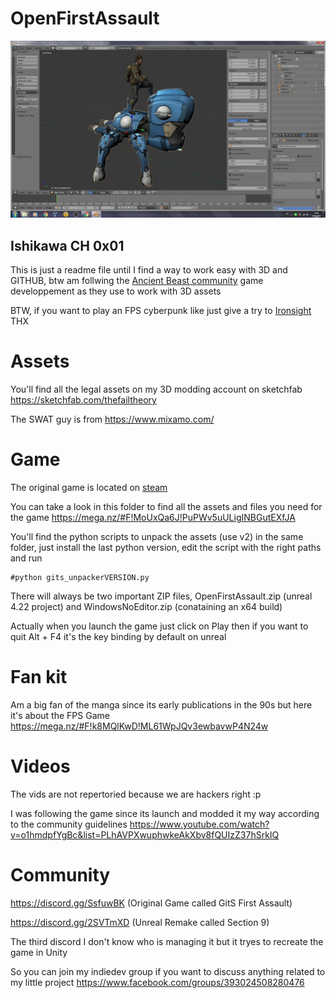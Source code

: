 # OpenFirstAssault

[![A Ghost in the Shell Story](Tachikoma.jpg)](https://giphy.com/gifs/ghost-in-the-shell-aramaki-ZaQIcsEMjwC5UiLWQi/tile)

## Ishikawa CH 0x01

This is just a readme file until I find a way to work easy with 3D and GITHUB, btw am follwing the [Ancient Beast community](https://ancientbeast.com/) game developpement as they use to work with 3D assets

BTW, if you want to play an FPS cyberpunk like just give a try to [Ironsight](https://fr.ironsight.aeriagames.com/) THX

# Assets

You'll find all the legal assets on my 3D modding account on sketchfab
https://sketchfab.com/thefailtheory

The SWAT guy is from https://www.mixamo.com/

# Game

The original game is located on [steam](https://steamcommunity.com/app/369200)

You can take a look in this folder to find all the assets and files you need for the game
https://mega.nz/#F!MoUxQa6J!PuPWv5uULigINBGutEXfJA

You'll find the python scripts to unpack the assets (use v2) in the same folder, just install the last python version, edit the script with the right paths and run

    #python gits_unpackerVERSION.py

There will always be two important ZIP files, OpenFirstAssault.zip (unreal 4.22 project) and WindowsNoEditor.zip (conataining an x64  build)

Actually when you launch the game just click on Play then if you want to quit Alt + F4 it's the key binding by default on unreal

# Fan kit

Am a big fan of the manga since its early publications in the 90s but here it's about the FPS Game
https://mega.nz/#F!k8MQlKwD!ML61WpJQv3ewbavwP4N24w

# Videos

The vids are not repertoried because we are hackers right :p 

I was following the game since its launch and modded it my way according to the community guidelines
https://www.youtube.com/watch?v=o1hmdpfYgBc&list=PLhAVPXwuphwkeAkXbv8fQUIzZ37hSrkIQ

# Community

https://discord.gg/SsfuwBK (Original Game called GitS First Assault)

https://discord.gg/2SVTmXD (Unreal Remake called Section 9)

The third discord I don't know who is managing it but it tryes to recreate the game in Unity

So you can join my indiedev group if you want to discuss anything related to my little project https://www.facebook.com/groups/393024508280476
